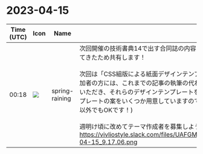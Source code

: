 # 2023-04-15

|Time (UTC)|Icon|Name|Message|
|---|---|---|---|
|00:18|![](https://secure.gravatar.com/avatar/1ac180f0868137292905c311b5fff781.jpg?s=72&d=https%3A%2F%2Fa.slack-edge.com%2Fdf10d%2Fimg%2Favatars%2Fava_0021-72.png)|spring-raining|次回開催の技術書典14で出す合同誌の内容について、まだ詳細は決められていませんが方針が決まってきたため共有します！<br><br>次回は「CSS組版による紙面デザインテンプレート」をテーマにした本にする予定です。合同誌の参加者の方には、これまでの記事の執筆の代わりに紙面デザインのためのVivliostyle Themeを用意していただき、それらのデザインテンプレートを集めて合同誌を作りたいです。以下のようなデザインテンプレートの案をいくつか用意していますので、その中から選べるようにする予定です。(もちろんこれ以外でもOKです！)<br><br>週明け頃に改めてテーマ作成者を募集しようと思いますので、ぜひご検討お願いします！<br>https://vivliostyle.slack.com/files/UAFGMSJJK/F05368ADJ5C/____________________________2023-04-15_9.17.06.png|
